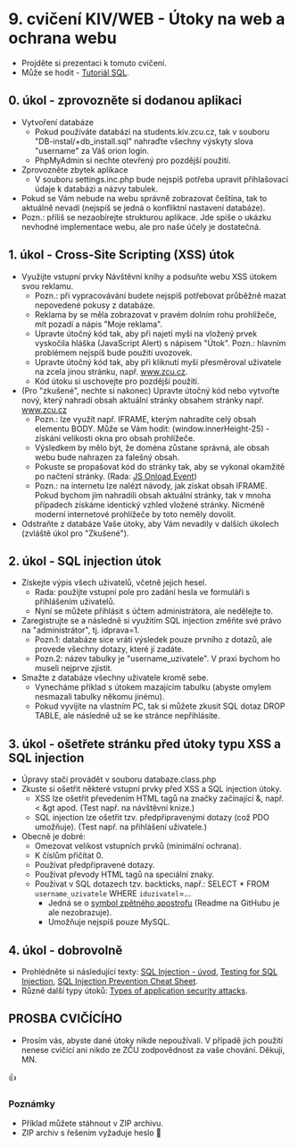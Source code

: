 # 9. cvičení KIV/WEB - Útoky na web a ochrana webu

* Projděte si prezentaci k tomuto cvičení.
* Může se hodit - [Tutoriál SQL](http://www.w3schools.com/sql/default.asp).


## 0. úkol - zprovozněte si dodanou aplikaci

* Vytvoření databáze
  * Pokud používáte databázi na students.kiv.zcu.cz, tak v souboru "DB-instal/+db_install.sql" nahraďte všechny výskyty slova "username" za Váš orion login.
  * PhpMyAdmin si nechte otevřený pro pozdější použití.
* Zprovozněte zbytek aplikace
  * V souboru settings.inc.php bude nejspíš potřeba upravit přihlašovací údaje k databázi a názvy tabulek.
* Pokud se Vám nebude na webu správně zobrazovat čeština, tak to aktuálně nevadí (nejspíš se jedná o konfliktní nastavení databáze).
* Pozn.: příliš se nezaobírejte strukturou aplikace. Jde spíše o ukázku nevhodné implementace webu, ale pro naše účely je dostatečná.


## 1. úkol - Cross-Site Scripting (XSS) útok

* Využijte vstupní prvky Návštěvní knihy a podsuňte webu XSS útokem svou reklamu.
  * Pozn.: při vypracovávání budete nejspíš potřebovat průběžně mazat nepovedené pokusy z databáze.
  * Reklama by se měla zobrazovat v pravém dolním rohu prohlížeče, mít pozadí a nápis "Moje reklama".
  * Upravte útočný kód tak, aby při najetí myši na vložený prvek vyskočila hláška (JavaScript Alert) s nápisem "Útok". Pozn.: hlavním problémem nejspíš bude použití uvozovek.
  * Upravte útočný kód tak, aby při kliknutí myši přesměroval uživatele na zcela jinou stránku, např. www.zcu.cz.
  * Kód útoku si uschovejte pro pozdější použití.
* (Pro "zkušené", nechte si nakonec) Upravte útočný kód nebo vytvořte nový, který nahradí obsah aktuální stránky obsahem stránky např. www.zcu.cz
  * Pozn.: lze využít např. IFRAME, kterým nahradíte celý obsah elementu BODY. Může se Vám hodit: (window.innerHeight-25) - získání velikosti okna pro obsah prohlížeče.
  * Výsledkem by mělo být, že doména zůstane správná, ale obsah webu bude nahrazen za falešný obsah.
  * Pokuste se propašovat kód do stránky tak, aby se vykonal okamžitě po načtení stránky. (Rada: [JS Onload Event](http://www.w3schools.com/jsref/event_onload.asp))
  * Pozn.: na internetu lze nalézt návody, jak získat obsah IFRAME. Pokud bychom jím nahradili obsah aktuální stránky, tak v mnoha případech získáme identický vzhled vložené stránky. Nicméně moderní internetové prohlížeče by toto neměly dovolit.
* Odstraňte z databáze Vaše útoky, aby Vám nevadily v dalších úkolech (zvláště úkol pro "Zkušené").


## 2. úkol - SQL injection útok

* Získejte výpis všech uživatelů, včetně jejich hesel.
  * Rada: použijte vstupní pole pro zadání hesla ve formuláři s přihlášením uživatelů.
  * Nyní se můžete přihlásit s účtem administrátora, ale nedělejte to.
* Zaregistrujte se a následně si využitím SQL injection změňte své právo na "administrátor", tj. idprava=1.
  * Pozn.1: databáze sice vrátí výsledek pouze prvního z dotazů, ale provede všechny dotazy, které jí zadáte.
  * Pozn.2: název tabulky je "username_uzivatele". V praxi bychom ho museli nejprve zjistit.
* Smažte z databáze všechny uživatele kromě sebe.
  * Vynecháme příklad s útokem mazajícím tabulku (abyste omylem nesmazali tabulky někomu jinému).
  * Pokud vyvíjíte na vlastním PC, tak si můžete zkusit SQL dotaz DROP TABLE, ale následně už se ke stránce nepřihlásíte.


## 3. úkol - ošetřete stránku před útoky typu XSS a SQL injection

* Úpravy stačí provádět v souboru databaze.class.php
* Zkuste si ošetřit některé vstupní prvky před XSS a SQL injection útoky.
  * XSS lze ošetřit převedením HTML tagů na značky začínající &, např. &lt; &gt apod. (Test např. na návštěvní knize.)
  * SQL injection lze ošetřit tzv. předpřipravenými dotazy (což PDO umožňuje). (Test např. na přihlášení uživatele.)
* Obecně je dobré:
  * Omezovat velikost vstupních prvků (minimální ochrana).
  * K číslům přičítat 0.
  * Používat předpřipravené dotazy.
  * Používat převody HTML tagů na speciální znaky.
  * Používat v SQL dotazech tzv. backticks, např.: SELECT * FROM `username_uzivatele` WHERE `iduzivatel`=...
    * Jedná se o [symbol zpětného apostrofu](https://en.wiktionary.org/wiki/backtick) (Readme na GitHubu je ale nezobrazuje).
    * Umožňuje nejspíš pouze MySQL.


## 4. úkol - dobrovolně

* Prohlédněte si následující texty: [SQL Injection - úvod](https://www.owasp.org/index.php/SQL_Injection), [Testing for SQL Injection](https://www.owasp.org/index.php/Testing_for_SQL_Injection_(OTG-INPVAL-005)), [SQL Injection Prevention Cheat Sheet](https://www.owasp.org/index.php/SQL_Injection_Prevention_Cheat_Sheet).
* Různé další typy útoků: [Types of application security attacks](https://www.owasp.org/index.php/Category:Attack).



## PROSBA CVIČÍCÍHO

* Prosím vás, abyste dané útoky nikde nepoužívali. V případě jich použití nenese cvičící ani nikdo ze ZČU zodpovědnost za vaše chování. Děkuji, MN.



:+1:


### Poznámky

* Příklad můžete stáhnout v ZIP archivu.
* ZIP archiv s řešením vyžaduje heslo :bug:
